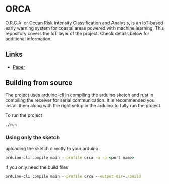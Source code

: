# ORCA

O.R.C.A. or Ocean Risk Intensity Classification and Analysis, is an IoT-based early warning system for coastal areas powered with machine learning. This repository covers the IoT layer of the project. Check details below for additional information.

## Links
- [Paper](https://github.com/jmmaa/orca-iot/blob/main/thesis.pdf)

## Building from source

The project uses [arduino-cli](https://arduino.github.io/arduino-cli/0.29/installation/) in compiling the arduino sketch and [rust](https://www.rust-lang.org/learn/get-started) in compiling the receiver for serial communication. It is recommended you install them along with the right setup in the arduino to fully run the project.

To run the project

```cmd
./run
```

### Using only the sketch

uploading the sketch directly to your arduino

```cmd
arduino-cli compile main --profile orca -u -p <port name>
```

If you only need the build files

```cmd
arduino-cli compile main --profile orca --output-dir=./build
```
